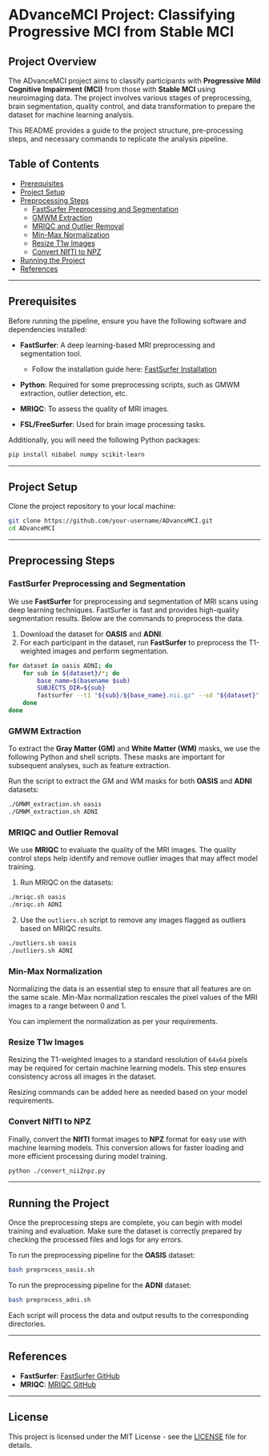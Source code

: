 
# ADvanceMCI Project: Classifying Progressive MCI from Stable MCI

## Project Overview
The ADvanceMCI project aims to classify participants with **Progressive Mild Cognitive Impairment (MCI)** from those with **Stable MCI** using neuroimaging data. The project involves various stages of preprocessing, brain segmentation, quality control, and data transformation to prepare the dataset for machine learning analysis.

This README provides a guide to the project structure, pre-processing steps, and necessary commands to replicate the analysis pipeline.

## Table of Contents
- [Prerequisites](#prerequisites)
- [Project Setup](#project-setup)
- [Preprocessing Steps](#preprocessing-steps)
  - [FastSurfer Preprocessing and Segmentation](#fastsurfer-preprocessing-and-segmentation)
  - [GMWM Extraction](#gmwm-extraction)
  - [MRIQC and Outlier Removal](#mriqc-and-outlier-removal)
  - [Min-Max Normalization](#min-max-normalization)
  - [Resize T1w Images](#resize-t1w-images)
  - [Convert NIfTI to NPZ](#convert-nifti-to-npz)
- [Running the Project](#running-the-project)
- [References](#references)

---

## Prerequisites

Before running the pipeline, ensure you have the following software and dependencies installed:

- **FastSurfer**: A deep learning-based MRI preprocessing and segmentation tool.
  - Follow the installation guide here: [FastSurfer Installation](https://github.com/Deep-MI/FastSurfer?tab=readme-ov-file)

- **Python**: Required for some preprocessing scripts, such as GMWM extraction, outlier detection, etc.
- **MRIQC**: To assess the quality of MRI images.
- **FSL/FreeSurfer**: Used for brain image processing tasks.

Additionally, you will need the following Python packages:
```bash
pip install nibabel numpy scikit-learn
```

---

## Project Setup

Clone the project repository to your local machine:

```bash
git clone https://github.com/your-username/ADvanceMCI.git
cd ADvanceMCI
```

---

## Preprocessing Steps

### FastSurfer Preprocessing and Segmentation

We use **FastSurfer** for preprocessing and segmentation of MRI scans using deep learning techniques. FastSurfer is fast and provides high-quality segmentation results. Below are the commands to preprocess the data.

1. Download the dataset for **OASIS** and **ADNI**.
2. For each participant in the dataset, run **FastSurfer** to preprocess the T1-weighted images and perform segmentation.

```bash
for dataset in oasis ADNI; do
    for sub in ${dataset}/*; do
        base_name=$(basename $sub)
        SUBJECTS_DIR=${sub}
        fastsurfer --t1 "${sub}/${base_name}.nii.gz" --sd "${dataset}" --sid "${base_name}" --fs_license "license.txt" --no_cereb --no_hypothal --parallel --threads 20 --qc_snap --seg_only
    done
done
```

### GMWM Extraction

To extract the **Gray Matter (GM)** and **White Matter (WM)** masks, we use the following Python and shell scripts. These masks are important for subsequent analyses, such as feature extraction.

Run the script to extract the GM and WM masks for both **OASIS** and **ADNI** datasets:

```bash
./GMWM_extraction.sh oasis
./GMWM_extraction.sh ADNI
```

### MRIQC and Outlier Removal

We use **MRIQC** to evaluate the quality of the MRI images. The quality control steps help identify and remove outlier images that may affect model training.

1. Run MRIQC on the datasets:
   
```bash
./mriqc.sh oasis
./mriqc.sh ADNI
```

2. Use the `outliers.sh` script to remove any images flagged as outliers based on MRIQC results.

```bash
./outliers.sh oasis
./outliers.sh ADNI
```

### Min-Max Normalization

Normalizing the data is an essential step to ensure that all features are on the same scale. Min-Max normalization rescales the pixel values of the MRI images to a range between 0 and 1.

You can implement the normalization as per your requirements.

### Resize T1w Images

Resizing the T1-weighted images to a standard resolution of `64x64` pixels may be required for certain machine learning models. This step ensures consistency across all images in the dataset.

Resizing commands can be added here as needed based on your model requirements.

### Convert NIfTI to NPZ

Finally, convert the **NIfTI** format images to **NPZ** format for easy use with machine learning models. This conversion allows for faster loading and more efficient processing during model training.

```bash
python ./convert_nii2npz.py
```

---

## Running the Project

Once the preprocessing steps are complete, you can begin with model training and evaluation. Make sure the dataset is correctly prepared by checking the processed files and logs for any errors.

To run the preprocessing pipeline for the **OASIS** dataset:

```bash
bash preprocess_oasis.sh
```

To run the preprocessing pipeline for the **ADNI** dataset:

```bash
bash preprocess_adni.sh
```

Each script will process the data and output results to the corresponding directories.

---

## References

- **FastSurfer**: [FastSurfer GitHub](https://github.com/Deep-MI/FastSurfer?tab=readme-ov-file)
- **MRIQC**: [MRIQC GitHub](https://github.com/MRIQC/mriqc)

---

## License

This project is licensed under the MIT License - see the [LICENSE](LICENSE) file for details.
